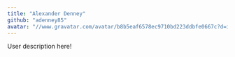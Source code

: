 ```yaml
---
title: "Alexander Denney"
github: "adenney85"
avatar: "//www.gravatar.com/avatar/b8b5eaf6578ec9710bd223ddbfe0667c?d=identicon"
---
```


User description here!
